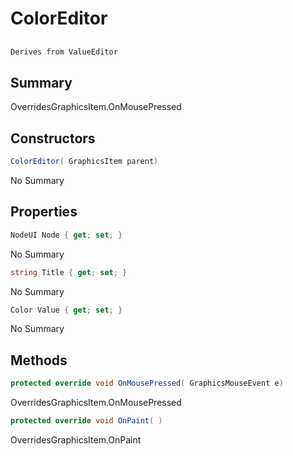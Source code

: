 # ColorEditor

## 
```c#
Derives from ValueEditor
```

## Summary

OverridesGraphicsItem.OnMousePressed
## Constructors

```c#
ColorEditor( GraphicsItem parent) 
```
No Summary
## Properties

```c#
NodeUI Node { get; set; } 
```
No Summary
```c#
string Title { get; set; } 
```
No Summary
```c#
Color Value { get; set; } 
```
No Summary
## Methods

```c#
protected override void OnMousePressed( GraphicsMouseEvent e) 
```
OverridesGraphicsItem.OnMousePressed
```c#
protected override void OnPaint( ) 
```
OverridesGraphicsItem.OnPaint
